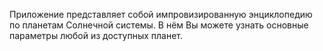 Приложение представляет собой импровизированную энциклопедию по планетам Солнечной системы. В нём Вы можете узнать основные параметры любой из доступных планет.
